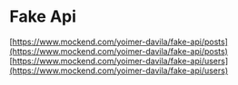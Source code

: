 # Fake Api

[https://www.mockend.com/yoimer-davila/fake-api/posts](https://www.mockend.com/yoimer-davila/fake-api/posts)
[https://www.mockend.com/yoimer-davila/fake-api/users](https://www.mockend.com/yoimer-davila/fake-api/users)